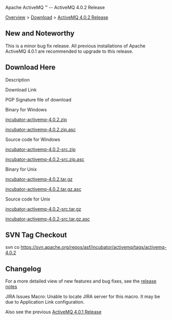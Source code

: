 Apache ActiveMQ ™ -- ActiveMQ 4.0.2 Release 

[Overview](overview.md) > [Download](OverviewOverview/Overview/download.md) > [ActiveMQ 4.0.2 Release](Overview/Download/activemq-402-release.md)


New and Noteworthy
------------------

This is a minor bug fix release. All previous installations of Apache ActiveMQ 4.0.1 are recommended to upgrade to this release.

Download Here
-------------

Description

Download Link

PGP Signature file of download

Binary for Windows

[incubator-activemq-4.0.2.zip](http://people.apache.org/repository/incubator-activemq/distributions/incubator-activemq-4.0.2.zip)

[incubator-activemq-4.0.2.zip.asc](http://people.apache.org/repository/incubator-activemq/distributions/incubator-activemq-4.0.2.zip.asc)

Source code for Windows

[incubator-activemq-4.0.2-src.zip](http://people.apache.org/repository/incubator-activemq/distributions/incubator-activemq-4.0.2-src.zip)

[incubator-activemq-4.0.2-src.zip.asc](http://people.apache.org/repository/incubator-activemq/distributions/incubator-activemq-4.0.2-src.zip.asc)

Binary for Unix

[incubator-activemq-4.0.2.tar.gz](http://people.apache.org/repository/incubator-activemq/distributions/incubator-activemq-4.0.2.tar.gz)

[incubator-activemq-4.0.2.tar.gz.asc](http://people.apache.org/repository/incubator-activemq/distributions/incubator-activemq-4.0.2.tar.gz.asc)

Source code for Unix

[incubator-activemq-4.0.2-src.tar.gz](http://people.apache.org/repository/incubator-activemq/distributions/incubator-activemq-4.0.2-src.tar.gz)

[incubator-activemq-4.0.2-src.tar.gz.asc](http://people.apache.org/repository/incubator-activemq/distributions/incubator-activemq-4.0.2-src.tar.gz.asc)

SVN Tag Checkout
----------------

svn co https://svn.apache.org/repos/asf/incubator/activemq/tags/activemq-4.0.2 

Changelog
---------

For a more detailed view of new features and bug fixes, see the [release notes](http://issues.apache.org/activemq/secure/ReleaseNote.jspa?version=11783&styleName=Html&projectId=10520&Create=Create)

JIRA Issues Macro: Unable to locate JIRA server for this macro. It may be due to Application Link configuration.

Also see the previous [ActiveMQ 4.0.1 Release](Overview/Download/activemq-401-release.md)

